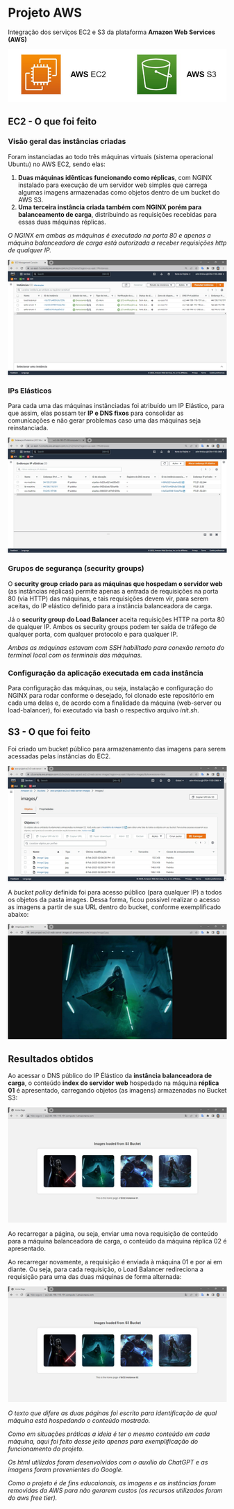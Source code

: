 # Projeto AWS
Integração dos serviços EC2 e S3 da plataforma **Amazon Web Services (AWS)**

![home_image](images/home-image-ec2-s3.jpg)

## EC2 - O que foi feito

### Visão geral das instâncias criadas
Foram instanciadas ao todo três máquinas virtuais (sistema operacional Ubuntu) no AWS EC2, sendo elas:
1. **Duas máquinas idênticas funcionando como réplicas**, com NGINX instalado para execução de um servidor web simples que carrega algumas imagens armazenadas como objetos dentro de um bucket do AWS S3. 
2. **Uma terceira instância criada também com NGINX porém para balanceamento de carga**, distribuindo as requisições recebidas para essas duas máquinas réplicas. 

*O NGINX em ambas as máquinas é executado na porta 80 e apenas a máquina balanceadora de carga está autorizada a receber requisições http de qualquer IP.*

![image1](images/ec2-instances-list.jpg)

### IPs Elásticos
Para cada uma das máquinas instânciadas foi atribuído um IP Elástico, para que assim, elas possam ter **IP e DNS fixos** para consolidar as comunicações e não gerar problemas caso uma das máquinas seja reinstanciada. 

![image2](images/elastic-ip-list.jpg)

### Grupos de segurança (security groups)
O **security group criado para as máquinas que hospedam o servidor web** (as instâncias réplicas) permite apenas a entrada de requisições na porta 80 (via HTTP) das máquinas, e tais requisições devem vir, para serem aceitas, do IP elástico definido para a instância balanceadora de carga. 

Já o **security group do Load Balancer** aceita requisições HTTP na porta 80 de qualquer IP. Ambos os security groups podem ter saída de tráfego de qualquer porta, com qualquer protocolo e para qualquer IP. 

*Ambas as máquinas estavam com SSH habilitado para conexão remota do terminal local com os terminais das máquinas.*

### Configuração da aplicação executada em cada instância
Para configuração das máquinas, ou seja, instalação e configuração do NGINX para rodar conforme o desejado, foi clonado este repositório em cada uma delas e, de acordo com a finalidade da máquina (web-server ou load-balancer), foi executado via bash o respectivo arquivo *init.sh*.

## S3 - O que foi feito
Foi criado um bucket público para armazenamento das imagens para serem acessadas pelas instâncias do EC2. 


![image3](images/images-in-the-bucket.jpg)

A *bucket policy* definida foi para acesso público (para qualquer IP) a todos os objetos da pasta images. Dessa forma, ficou possível realizar o acesso as imagens a partir de sua URL dentro do bucket, conforme exemplificado abaixo:

![image4](images/example-link-image-in-s3-bucket.png)

## Resultados obtidos 
Ao acessar o DNS público do IP Élástico da **instância balanceadora de carga**, o conteúdo **index do servidor web** hospedado na máquina **réplica 01** é apresentado, carregando objetos (as imagens) armazenadas no Bucket S3:

![image3](images/print-page-ec2-instance-01.jpg)

Ao recarregar a página, ou seja, enviar uma nova requisição de conteúdo para a máquina balanceadora de carga, o conteúdo da máquina réplica 02 é apresentado. 

Ao recarregar novamente, a requisição é enviada à máquina 01 e por ai em diante. Ou seja, para cada requisição, o Load Balancer redireciona a requisição para uma das duas máquinas de forma alternada:

![image3](images/print-page-ec2-instance-02.jpg)

*O texto que difere as duas páginas foi escrito para identificação de qual máquina está hospedando o conteúdo mostrado.*

*Como em situações práticas a ideia é ter o mesmo conteúdo em cada máquina, aqui foi feito desse jeito apenas para exemplificação do funcionamento do projeto.*

*Os html utilizdos foram desenvolvidos com o auxílio do ChatGPT e as imagens foram provenientes do Google.*

*Como o projeto é de fins educaionais, as imagens e as instâncias foram removidas da AWS para não gerarem custos (os recursos utilizados foram do aws free tier).*
